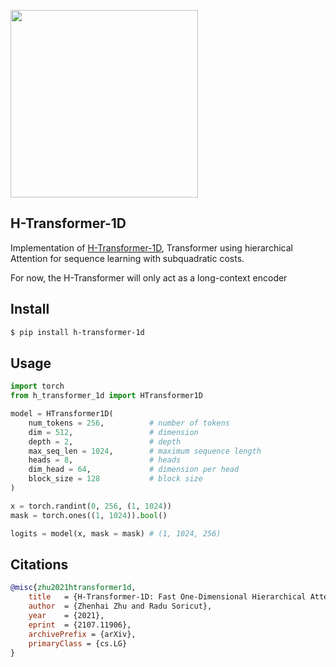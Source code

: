 <img src="./h-transformer.png" width="300px"></img>

## H-Transformer-1D

Implementation of <a href="https://arxiv.org/abs/2107.11906">H-Transformer-1D</a>, Transformer using hierarchical Attention for sequence learning with subquadratic costs.

For now, the H-Transformer will only act as a long-context encoder

## Install

```bash
$ pip install h-transformer-1d
```

## Usage

```python
import torch
from h_transformer_1d import HTransformer1D

model = HTransformer1D(
    num_tokens = 256,          # number of tokens
    dim = 512,                 # dimension
    depth = 2,                 # depth
    max_seq_len = 1024,        # maximum sequence length
    heads = 8,                 # heads
    dim_head = 64,             # dimension per head
    block_size = 128           # block size
)

x = torch.randint(0, 256, (1, 1024))
mask = torch.ones((1, 1024)).bool()

logits = model(x, mask = mask) # (1, 1024, 256)
```

## Citations

```bibtex
@misc{zhu2021htransformer1d,
    title   = {H-Transformer-1D: Fast One-Dimensional Hierarchical Attention for Sequences}, 
    author  = {Zhenhai Zhu and Radu Soricut},
    year    = {2021},
    eprint  = {2107.11906},
    archivePrefix = {arXiv},
    primaryClass = {cs.LG}
}
```
